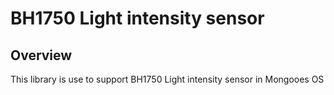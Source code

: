 # BH1750 Light intensity sensor

## Overview

This library is use to support BH1750 Light intensity sensor in Mongooes OS